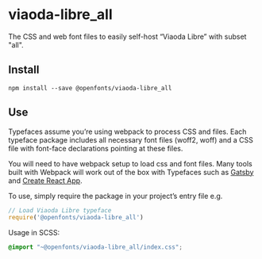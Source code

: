 
# viaoda-libre_all

The CSS and web font files to easily self-host “Viaoda Libre” with subset "all".

## Install

`npm install --save @openfonts/viaoda-libre_all`

## Use

Typefaces assume you’re using webpack to process CSS and files. Each typeface
package includes all necessary font files (woff2, woff) and a CSS file with
font-face declarations pointing at these files.

You will need to have webpack setup to load css and font files. Many tools built
with Webpack will work out of the box with Typefaces such as [Gatsby](https://github.com/gatsbyjs/gatsby)
and [Create React App](https://github.com/facebookincubator/create-react-app).

To use, simply require the package in your project’s entry file e.g.

```javascript
// Load Viaoda Libre typeface
require('@openfonts/viaoda-libre_all')
```

Usage in SCSS:
```scss
@import "~@openfonts/viaoda-libre_all/index.css";
```
